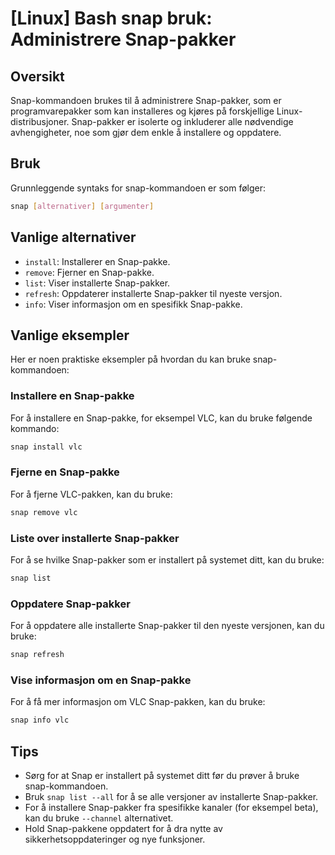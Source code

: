 # [Linux] Bash snap bruk: Administrere Snap-pakker

## Oversikt
Snap-kommandoen brukes til å administrere Snap-pakker, som er programvarepakker som kan installeres og kjøres på forskjellige Linux-distribusjoner. Snap-pakker er isolerte og inkluderer alle nødvendige avhengigheter, noe som gjør dem enkle å installere og oppdatere.

## Bruk
Grunnleggende syntaks for snap-kommandoen er som følger:

```bash
snap [alternativer] [argumenter]
```

## Vanlige alternativer
- `install`: Installerer en Snap-pakke.
- `remove`: Fjerner en Snap-pakke.
- `list`: Viser installerte Snap-pakker.
- `refresh`: Oppdaterer installerte Snap-pakker til nyeste versjon.
- `info`: Viser informasjon om en spesifikk Snap-pakke.

## Vanlige eksempler
Her er noen praktiske eksempler på hvordan du kan bruke snap-kommandoen:

### Installere en Snap-pakke
For å installere en Snap-pakke, for eksempel VLC, kan du bruke følgende kommando:

```bash
snap install vlc
```

### Fjerne en Snap-pakke
For å fjerne VLC-pakken, kan du bruke:

```bash
snap remove vlc
```

### Liste over installerte Snap-pakker
For å se hvilke Snap-pakker som er installert på systemet ditt, kan du bruke:

```bash
snap list
```

### Oppdatere Snap-pakker
For å oppdatere alle installerte Snap-pakker til den nyeste versjonen, kan du bruke:

```bash
snap refresh
```

### Vise informasjon om en Snap-pakke
For å få mer informasjon om VLC Snap-pakken, kan du bruke:

```bash
snap info vlc
```

## Tips
- Sørg for at Snap er installert på systemet ditt før du prøver å bruke snap-kommandoen.
- Bruk `snap list --all` for å se alle versjoner av installerte Snap-pakker.
- For å installere Snap-pakker fra spesifikke kanaler (for eksempel beta), kan du bruke `--channel` alternativet.
- Hold Snap-pakkene oppdatert for å dra nytte av sikkerhetsoppdateringer og nye funksjoner.